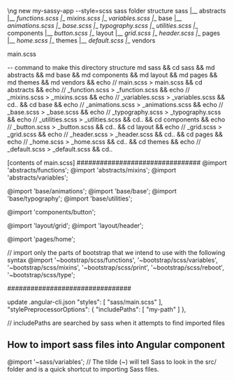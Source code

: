 
\ng new my-sassy-app --style=scss
sass folder structure
sass
 |__ abstracts
    |__ _functions.scss
    |__ _mixins.scss
    |__ _variables.scss
 |__ base
    |__ _animations.scss
    |__ _base.scss
    |__ _typography.scss
    |__ _utilities.scss
 |__ components
    |__ _button.scss
 |__ layout
    |__ _grid.scss
    |__ _header.scss
 |__ pages
    |__ _home.scss
 |__ themes
    |__ _default.scss
 |__ vendors

 main.scss
 
 -- command to make this directory structure
 md sass && cd sass && md abstracts && md base && md components && md layout && md pages && md themes && md vendors && echo // main.scss > main.scss && cd abstracts && echo // _function.scss > _function.scss && echo // _mixins.scss > _mixins.scss && echo // _variables.scss > _variables.scss && cd.. && cd base && echo // _animations.scss > _animations.scss && echo // _base.scss > _base.scss && echo // _typography.scss > _typography.scss && echo // _utilities.scss > _utlities.scss && cd.. && cd components && echo // _button.scss > _button.scss && cd.. && cd layout && echo // _grid.scss > _grid.scss && echo // _header.scss > _header.scss && cd.. && cd pages && echo // _home.scss > _home.scss && cd.. && cd themes && echo // _default.scss > _default.scss && cd..  

[contents of main.scss] 
################################
@import 'abstracts/functions';
@import 'abstracts/mixins';
@import 'abstracts/variables';

@import 'base/animations';
@import 'base/base';
@import 'base/typography';
@import 'base/utilities';

@import 'components/button';

@import 'layout/grid';
@import 'layout/header';

@import 'pages/home';


// import only the parts of bootstrap that we intend to use with the following syntax
@import 
  '~bootstrap/scss/functions',
  '~bootstrap/scss/variables',
  '~bootstrap/scss/mixins',
  '~bootstrap/scss/print',
  '~bootstrap/scss/reboot',
  '~bootstrap/scss/type';


################################


update .angular-cli.json
"styles": [
  "sass/main.scss"
],
"stylePreprocessorOptions": {
  "includePaths": [
    "my-path"
  ]
},

// includePaths are searched by sass when it attempts to find imported files

## How to import sass files into Angular component
@import '~sass/variables';
// The tilde (~) will tell Sass to look in the src/ folder and is a quick shortcut to importing Sass files.              